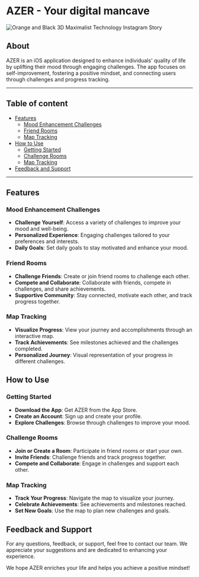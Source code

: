 
# AZER - Your digital mancave 
![Orange and Black 3D Maximalist Technology Instagram Story](https://github.com/JumanahKhalid/AZER/assets/110771258/4557f6a4-52a6-411c-80a0-f2fd8ffaedbe)

## About
AZER is an iOS application designed to enhance individuals' quality of life by uplifting their mood through engaging challenges. The app focuses on self-improvement, fostering a positive mindset, and connecting users through challenges and progress tracking.

---

## Table of content

- [Features](#features)
  - [Mood Enhancement Challenges](#mood-enhancement-challenges)
  - [Friend Rooms](#friend-rooms)
  - [Map Tracking](#map-tracking)
- [How to Use](#how-to-use)
  - [Getting Started](#getting-started)
  - [Challenge Rooms](#challenge-rooms)
  - [Map Tracking](#map-tracking-1)
- [Feedback and Support](#feedback-and-support)



---
## Features

### Mood Enhancement Challenges
- **Challenge Yourself**: Access a variety of challenges to improve your mood and well-being.
- **Personalized Experience**: Engaging challenges tailored to your preferences and interests.
- **Daily Goals**: Set daily goals to stay motivated and enhance your mood.

### Friend Rooms
- **Challenge Friends**: Create or join friend rooms to challenge each other.
- **Compete and Collaborate**: Collaborate with friends, compete in challenges, and share achievements.
- **Supportive Community**: Stay connected, motivate each other, and track progress together.

### Map Tracking
- **Visualize Progress**: View your journey and accomplishments through an interactive map.
- **Track Achievements**: See milestones achieved and the challenges completed.
- **Personalized Journey**: Visual representation of your progress in different challenges.

## How to Use

### Getting Started
- **Download the App**: Get AZER from the App Store.
- **Create an Account**: Sign up and create your profile.
- **Explore Challenges**: Browse through challenges to improve your mood.

### Challenge Rooms
- **Join or Create a Room**: Participate in friend rooms or start your own.
- **Invite Friends**: Challenge friends and track progress together.
- **Compete and Collaborate**: Engage in challenges and support each other.

### Map Tracking
- **Track Your Progress**: Navigate the map to visualize your journey.
- **Celebrate Achievements**: See achievements and milestones reached.
- **Set New Goals**: Use the map to plan new challenges and goals.

## Feedback and Support

For any questions, feedback, or support, feel free to contact our team. We appreciate your suggestions and are dedicated to enhancing your experience.

We hope AZER enriches your life and helps you achieve a positive mindset!

